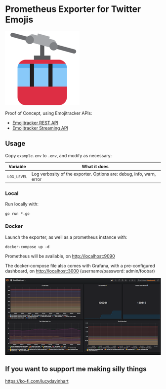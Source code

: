 # Prometheus Exporter for Twitter Emojis

![Aerial Tramway Emoji](images/aerial-tramway_1f6a1.png)

Proof of Concept, using Emojitracker APIs:

- [Emojitracker REST API](https://github.com/emojitracker/emojitrack-rest-api)
- [Emojitracker Streaming API](https://github.com/emojitracker/emojitrack-streamer-spec)



## Usage

Copy `example.env` to `.env`, and modify as necessary:

| Variable           | What it does                                                                    |
|--------------------|---------------------------------------------------------------------------------|
| `LOG_LEVEL`        | Log verbosity of the exporter. Options are: debug, info, warn, error            |

### Local

Run locally with:

```
go run *.go
```

### Docker

Launch the exporter, as well as a prometheus instance with:

```
docker-compose up -d
```

Prometheus will be available, on [http://localhost:9090](http://localhost:9090)

The docker-compose file also comes with Grafana, with a pre-configured dashboard, on [http://localhost:3000](http://localhost:3000) (username/password: admin/foobar)

![screenshot of Grafana dashboard](images/grafana.png)



## If you want to support me making silly things
https://ko-fi.com/lucydavinhart
